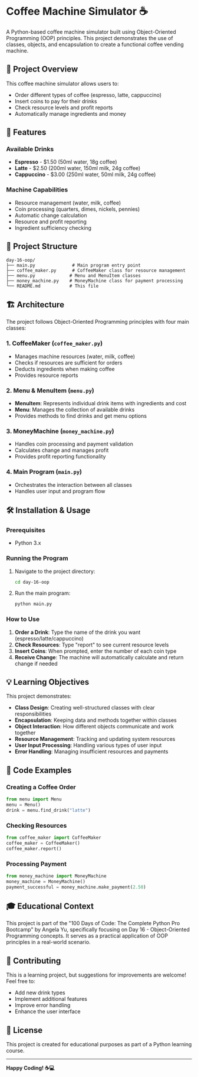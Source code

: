 # Coffee Machine Simulator ☕

A Python-based coffee machine simulator built using Object-Oriented Programming (OOP) principles. This project demonstrates the use of classes, objects, and encapsulation to create a functional coffee vending machine.

## 🎯 Project Overview

This coffee machine simulator allows users to:
- Order different types of coffee (espresso, latte, cappuccino)
- Insert coins to pay for their drinks
- Check resource levels and profit reports
- Automatically manage ingredients and money

## 🚀 Features

### Available Drinks
- **Espresso** - $1.50 (50ml water, 18g coffee)
- **Latte** - $2.50 (200ml water, 150ml milk, 24g coffee)
- **Cappuccino** - $3.00 (250ml water, 50ml milk, 24g coffee)

### Machine Capabilities
- Resource management (water, milk, coffee)
- Coin processing (quarters, dimes, nickels, pennies)
- Automatic change calculation
- Resource and profit reporting
- Ingredient sufficiency checking

## 📁 Project Structure

```
day-16-oop/
├── main.py              # Main program entry point
├── coffee_maker.py      # CoffeeMaker class for resource management
├── menu.py             # Menu and MenuItem classes
├── money_machine.py    # MoneyMachine class for payment processing
└── README.md           # This file
```

## 🏗️ Architecture

The project follows Object-Oriented Programming principles with four main classes:

### 1. CoffeeMaker (`coffee_maker.py`)
- Manages machine resources (water, milk, coffee)
- Checks if resources are sufficient for orders
- Deducts ingredients when making coffee
- Provides resource reports

### 2. Menu & MenuItem (`menu.py`)
- **MenuItem**: Represents individual drink items with ingredients and cost
- **Menu**: Manages the collection of available drinks
- Provides methods to find drinks and get menu options

### 3. MoneyMachine (`money_machine.py`)
- Handles coin processing and payment validation
- Calculates change and manages profit
- Provides profit reporting functionality

### 4. Main Program (`main.py`)
- Orchestrates the interaction between all classes
- Handles user input and program flow

## 🛠️ Installation & Usage

### Prerequisites
- Python 3.x

### Running the Program
1. Navigate to the project directory:
   ```bash
   cd day-16-oop
   ```

2. Run the main program:
   ```bash
   python main.py
   ```

### How to Use
1. **Order a Drink**: Type the name of the drink you want (espresso/latte/cappuccino)
2. **Check Resources**: Type "report" to see current resource levels
3. **Insert Coins**: When prompted, enter the number of each coin type
4. **Receive Change**: The machine will automatically calculate and return change if needed

## 💡 Learning Objectives

This project demonstrates:
- **Class Design**: Creating well-structured classes with clear responsibilities
- **Encapsulation**: Keeping data and methods together within classes
- **Object Interaction**: How different objects communicate and work together
- **Resource Management**: Tracking and updating system resources
- **User Input Processing**: Handling various types of user input
- **Error Handling**: Managing insufficient resources and payments

## 🔧 Code Examples

### Creating a Coffee Order
```python
from menu import Menu
menu = Menu()
drink = menu.find_drink("latte")
```

### Checking Resources
```python
from coffee_maker import CoffeeMaker
coffee_maker = CoffeeMaker()
coffee_maker.report()
```

### Processing Payment
```python
from money_machine import MoneyMachine
money_machine = MoneyMachine()
payment_successful = money_machine.make_payment(2.50)
```

## 🎓 Educational Context

This project is part of the "100 Days of Code: The Complete Python Pro Bootcamp" by Angela Yu, specifically focusing on Day 16 - Object-Oriented Programming concepts. It serves as a practical application of OOP principles in a real-world scenario.

## 🤝 Contributing

This is a learning project, but suggestions for improvements are welcome! Feel free to:
- Add new drink types
- Implement additional features
- Improve error handling
- Enhance the user interface

## 📝 License

This project is created for educational purposes as part of a Python learning course.

---

**Happy Coding! ☕💻**

